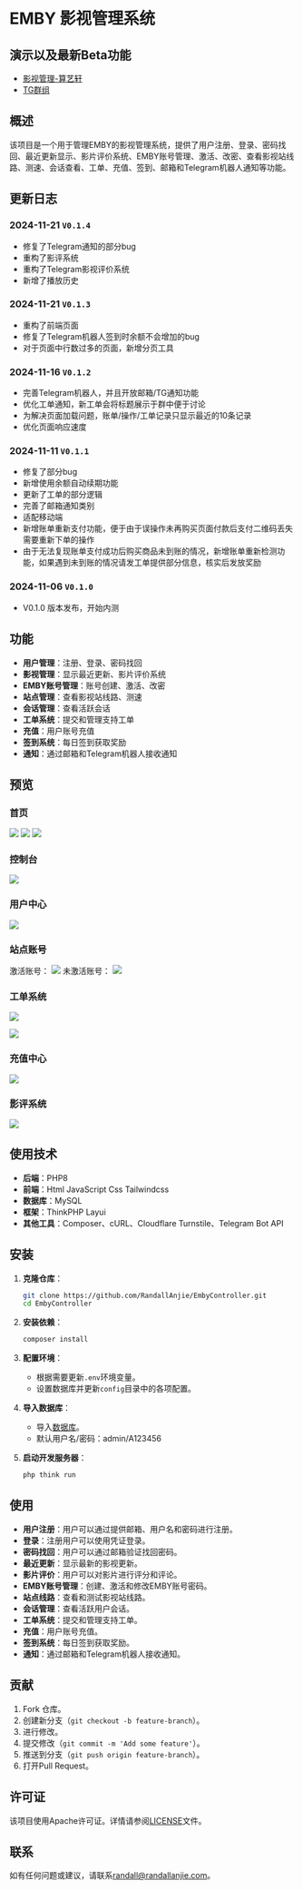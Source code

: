 # EMBY 影视管理系统

## 演示以及最新Beta功能

- [影视管理-算艺轩](https://randallanjie.com/media)
- [TG群组](https://t.me/randall_home)

## 概述

该项目是一个用于管理EMBY的影视管理系统，提供了用户注册、登录、密码找回、最近更新显示、影片评价系统、EMBY账号管理、激活、改密、查看影视站线路、测速、会话查看、工单、充值、签到、邮箱和Telegram机器人通知等功能。

## 更新日志

### 2024-11-21 `V0.1.4`
- 修复了Telegram通知的部分bug
- 重构了影评系统
- 重构了Telegram影视评价系统
- 新增了播放历史

### 2024-11-21 `V0.1.3`
- 重构了前端页面
- 修复了Telegram机器人签到时余额不会增加的bug
- 对于页面中行数过多的页面，新增分页工具

### 2024-11-16 `V0.1.2`
- 完善Telegram机器人，并且开放邮箱/TG通知功能
- 优化工单通知，新工单会将标题展示于群中便于讨论
- 为解决页面加载问题，账单/操作/工单记录只显示最近的10条记录
- 优化页面响应速度

### 2024-11-11 `V0.1.1`
- 修复了部分bug
- 新增使用余额自动续期功能
- 更新了工单的部分逻辑
- 完善了邮箱通知类别
- 适配移动端
- 新增账单重新支付功能，便于由于误操作未再购买页面付款后支付二维码丢失需要重新下单的操作
- 由于无法复现账单支付成功后购买商品未到账的情况，新增账单重新检测功能，如果遇到未到账的情况请发工单提供部分信息，核实后发放奖励

### 2024-11-06 `V0.1.0`
- V0.1.0 版本发布，开始内测

## 功能

- **用户管理**：注册、登录、密码找回
- **影视管理**：显示最近更新、影片评价系统
- **EMBY账号管理**：账号创建、激活、改密
- **站点管理**：查看影视站线路、测速
- **会话管理**：查看活跃会话
- **工单系统**：提交和管理支持工单
- **充值**：用户账号充值
- **签到系统**：每日签到获取奖励
- **通知**：通过邮箱和Telegram机器人接收通知

## 预览

### 首页

![](image/index1.png)
![](image/index2.png)
![](image/index3.png)

### 控制台

![](image/dashboard.png)

### 用户中心

![](image/user-config.png)

### 站点账号

激活账号：
![](image/account-active.png)
未激活账号：
![](image/account-inactive.png)

### 工单系统

![](image/request-list.png)

![](image/request-detail.png)

### 充值中心

![](image/finace-pay.png)

### 影评系统

![](image/comment-detail.png)

## 使用技术

- **后端**：PHP8
- **前端**：Html JavaScript Css Tailwindcss
- **数据库**：MySQL
- **框架**：ThinkPHP Layui
- **其他工具**：Composer、cURL、Cloudflare Turnstile、Telegram Bot API

## 安装

1. **克隆仓库**：
    ```sh
    git clone https://github.com/RandallAnjie/EmbyController.git
    cd EmbyController
    ```

2. **安装依赖**：
    ```sh
    composer install
    ```

3. **配置环境**：
    - 根据需要更新`.env`环境变量。
    - 设置数据库并更新`config`目录中的各项配置。

4. **导入数据库**：
    - 导入[数据库](demomedia_2024-11-29.zip)。
    - 默认用户名/密码：admin/A123456

5. **启动开发服务器**：
    ```sh
    php think run
    ```

## 使用

- **用户注册**：用户可以通过提供邮箱、用户名和密码进行注册。
- **登录**：注册用户可以使用凭证登录。
- **密码找回**：用户可以通过邮箱验证找回密码。
- **最近更新**：显示最新的影视更新。
- **影片评价**：用户可以对影片进行评分和评论。
- **EMBY账号管理**：创建、激活和修改EMBY账号密码。
- **站点线路**：查看和测试影视站线路。
- **会话管理**：查看活跃用户会话。
- **工单系统**：提交和管理支持工单。
- **充值**：用户账号充值。
- **签到系统**：每日签到获取奖励。
- **通知**：通过邮箱和Telegram机器人接收通知。

## 贡献

1. Fork 仓库。
2. 创建新分支（`git checkout -b feature-branch`）。
3. 进行修改。
4. 提交修改（`git commit -m 'Add some feature'`）。
5. 推送到分支（`git push origin feature-branch`）。
6. 打开Pull Request。

## 许可证

该项目使用Apache许可证。详情请参阅[LICENSE](LICENSE)文件。

## 联系

如有任何问题或建议，请联系[randall@randallanjie.com](mailto:randall@randallanjie.com)。